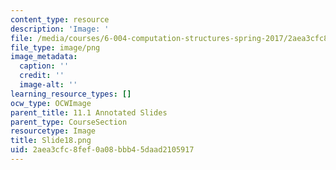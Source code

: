 ```yaml
---
content_type: resource
description: 'Image: '
file: /media/courses/6-004-computation-structures-spring-2017/2aea3cfc8fef0a08bbb45daad2105917_Slide18.png
file_type: image/png
image_metadata:
  caption: ''
  credit: ''
  image-alt: ''
learning_resource_types: []
ocw_type: OCWImage
parent_title: 11.1 Annotated Slides
parent_type: CourseSection
resourcetype: Image
title: Slide18.png
uid: 2aea3cfc-8fef-0a08-bbb4-5daad2105917
---
```

